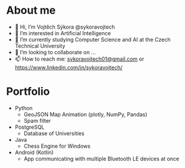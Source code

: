 # About me
- 👋 Hi, I’m Vojtěch Sýkora @sykoravojtech
- 👀 I’m interested in Artificial Intelligence
- 🌱 I’m currently studying Computer Science and AI at the Czech Technical University
- 💞️ I’m looking to collaborate on ...
- 📫 How to reach me: sykoravojtech01@gmail.com or https://www.linkedin.com/in/sykoravojtech/

# Portfolio
- Python
  - GeoJSON Map Animation (plotly, NumPy, Pandas)
  - Spam filter
- PostgreSQL
  - Database of Universities
- Java
  - Chess Engine for Windows
- Android (Kotlin)
  - App communicating with multiple Bluetooth LE devices at once
